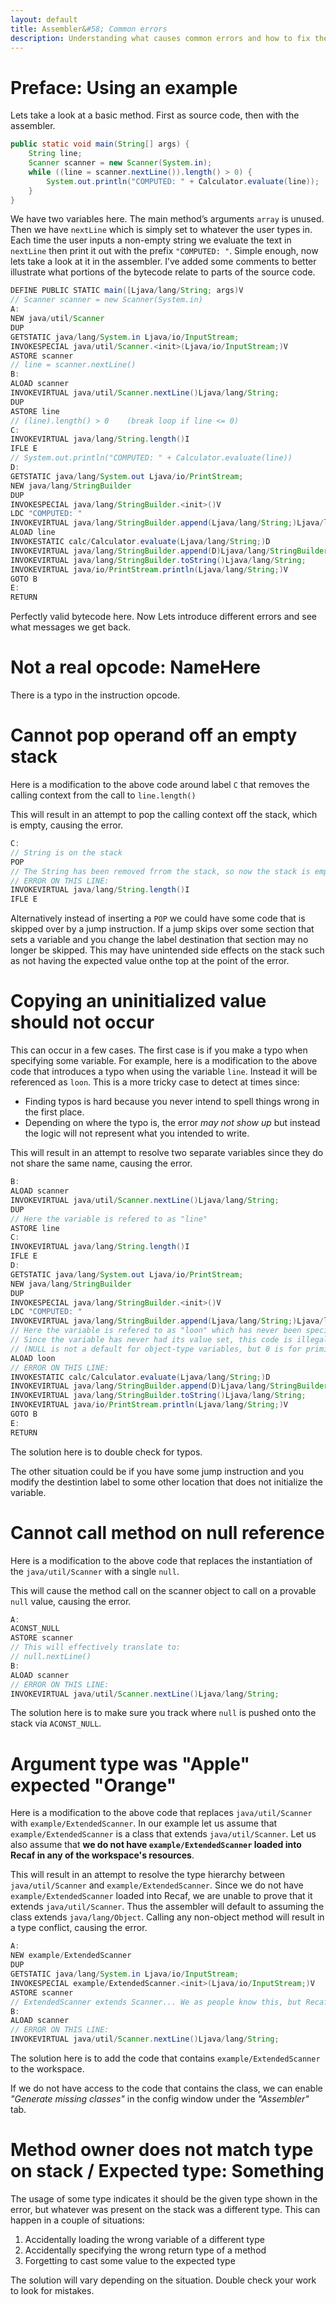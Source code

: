 ```yaml
---
layout: default
title: Assembler&#58; Common errors
description: Understanding what causes common errors and how to fix them
---
```


# Preface: Using an example

Lets take a look at a basic method. First as source code, then with the assembler.

```java
public static void main(String[] args) {
    String line;
    Scanner scanner = new Scanner(System.in);
    while ((line = scanner.nextLine()).length() > 0) {
        System.out.println("COMPUTED: " + Calculator.evaluate(line));
    }
}
```

We have two variables here. The main method’s arguments `array` is unused. Then we have `nextLine` which is simply set to whatever the  user types in. Each time the user inputs a non-empty string we evaluate  the text in `nextLine` then print it out with the prefix `"COMPUTED: "`. Simple enough, now lets take a look at it in the assembler. I’ve added  some comments to better illustrate what portions of the bytecode relate  to parts of the source code.

```java
DEFINE PUBLIC STATIC main([Ljava/lang/String; args)V
// Scanner scanner = new Scanner(System.in)
A:
NEW java/util/Scanner
DUP
GETSTATIC java/lang/System.in Ljava/io/InputStream;
INVOKESPECIAL java/util/Scanner.<init>(Ljava/io/InputStream;)V
ASTORE scanner
// line = scanner.nextLine()
B:
ALOAD scanner
INVOKEVIRTUAL java/util/Scanner.nextLine()Ljava/lang/String;
DUP
ASTORE line
// (line).length() > 0    (break loop if line <= 0)
C:
INVOKEVIRTUAL java/lang/String.length()I
IFLE E
// System.out.println("COMPUTED: " + Calculator.evaluate(line))
D:
GETSTATIC java/lang/System.out Ljava/io/PrintStream;
NEW java/lang/StringBuilder
DUP
INVOKESPECIAL java/lang/StringBuilder.<init>()V
LDC "COMPUTED: "
INVOKEVIRTUAL java/lang/StringBuilder.append(Ljava/lang/String;)Ljava/lang/StringBuilder;
ALOAD line
INVOKESTATIC calc/Calculator.evaluate(Ljava/lang/String;)D
INVOKEVIRTUAL java/lang/StringBuilder.append(D)Ljava/lang/StringBuilder;
INVOKEVIRTUAL java/lang/StringBuilder.toString()Ljava/lang/String;
INVOKEVIRTUAL java/io/PrintStream.println(Ljava/lang/String;)V
GOTO B
E:
RETURN
```

Perfectly valid bytecode here. Now Lets introduce different errors and see what messages we get back.

# Not a real opcode: NameHere

There is a typo in the instruction opcode.

# Cannot pop operand off an empty stack

Here is a modification to the above code around label `C` that removes the calling context from the call to `line.length()`

This will result in an attempt to pop the calling context off the stack, which is empty, causing the error.

```java
C:
// String is on the stack
POP
// The String has been removed frrom the stack, so now the stack is empty
// ERROR ON THIS LINE:
INVOKEVIRTUAL java/lang/String.length()I
IFLE E
```

Alternatively instead of inserting a `POP` we could have some code that is skipped over by a jump instruction. If a jump skips over some section that sets a variable and you change the label destination that section may no longer be skipped. This may have unintended side effects on the stack such as not having the expected value onthe top at the point of the error.

# Copying an uninitialized value should not occur

This can occur in a few cases. The first case is if you make a typo when specifying some variable. For example, here is a modification to the above code that introduces a typo when using the variable `line`. Instead it will be referenced as `loon`. This is a more tricky case to detect at times since:

- Finding typos is hard because you never intend to spell things wrong in the first place.
- Depending on where the typo is, the error _may not show up_ but instead the logic will not represent what you intended to write.

This will result in an attempt to resolve two separate variables since they do not share the same name, causing the error.

```java
B:
ALOAD scanner
INVOKEVIRTUAL java/util/Scanner.nextLine()Ljava/lang/String;
DUP
// Here the variable is refered to as "line"
ASTORE line
C:
INVOKEVIRTUAL java/lang/String.length()I
IFLE E
D:
GETSTATIC java/lang/System.out Ljava/io/PrintStream;
NEW java/lang/StringBuilder
DUP
INVOKESPECIAL java/lang/StringBuilder.<init>()V
LDC "COMPUTED: "
INVOKEVIRTUAL java/lang/StringBuilder.append(Ljava/lang/String;)Ljava/lang/StringBuilder;
// Here the variable is refered to as "loon" which has never been specified before
// Since the variable has never had its value set, this code is illegal
// (NULL is not a default for object-type variables, but 0 is for primitives)
ALOAD loon
// ERROR ON THIS LINE:
INVOKESTATIC calc/Calculator.evaluate(Ljava/lang/String;)D
INVOKEVIRTUAL java/lang/StringBuilder.append(D)Ljava/lang/StringBuilder;
INVOKEVIRTUAL java/lang/StringBuilder.toString()Ljava/lang/String;
INVOKEVIRTUAL java/io/PrintStream.println(Ljava/lang/String;)V
GOTO B
E:
RETURN
```
The solution here is to double check for typos.

The other situation could be if you have some jump instruction and you modify the destintion label to some other location that does not initialize the variable.


# Cannot call method on null reference

Here is a modification to the above code that replaces the instantiation of the `java/util/Scanner` with a single `null`.

This will cause the method call on the scanner object to call on a provable `null` value, causing the error.

```java
A:
ACONST_NULL
ASTORE scanner
// This will effectively translate to:
// null.nextLine()
B:
ALOAD scanner
// ERROR ON THIS LINE:
INVOKEVIRTUAL java/util/Scanner.nextLine()Ljava/lang/String;
```

The solution here is to make sure you track where `null` is pushed onto the stack via `ACONST_NULL`.

# Argument type was "Apple" expected "Orange"

Here is a modification to the above code that replaces `java/util/Scanner` with `example/ExtendedScanner`. In our example let us assume that `example/ExtendedScanner` is a class that extends `java/util/Scanner`. Let us also assume that **we do not have `example/ExtendedScanner` loaded into Recaf in any of the workspace's resources**.

This will result in an attempt to resolve the type hierarchy between `java/util/Scanner` and `example/ExtendedScanner`. Since we do not have` example/ExtendedScanner` loaded into Recaf, we are unable to prove that it extends `java/util/Scanner`. Thus the assembler will default to assuming the class extends `java/lang/Object`. Calling any non-object method will result in a type conflict, causing the error.

```java
A:
NEW example/ExtendedScanner
DUP
GETSTATIC java/lang/System.in Ljava/io/InputStream;
INVOKESPECIAL example/ExtendedScanner.<init>(Ljava/io/InputStream;)V
ASTORE scanner
// ExtendedScanner extends Scanner... We as people know this, but Recaf does not.
B:
ALOAD scanner
// ERROR ON THIS LINE:
INVOKEVIRTUAL java/util/Scanner.nextLine()Ljava/lang/String;
```

The solution here is to add the code that contains `example/ExtendedScanner` to the workspace.

If we do not have access to the code that contains the class, we can enable _"Generate missing classes"_ in the config window under the _"Assembler"_ tab. 

# Method owner does not match type on stack /  Expected type: Something

The usage of some type indicates it should be the given type shown in the error, but whatever was present on the stack was a different type. This can happen in a couple of situations:

1. Accidentally loading the wrong variable of a different type
2. Accidentally specifying the wrong return type of a method
3. Forgetting to cast some value to the expected type

The solution will vary depending on the situation. Double check your work to look for mistakes.